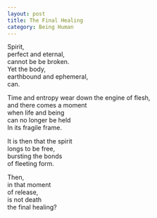 ```yaml
---
layout: post
title: The Final Healing
category: Being Human 
---
```


Spirit,  
perfect and eternal,  
cannot be be broken.  
Yet the body,  
earthbound and ephemeral,  
can.

Time and entropy
wear down the engine of flesh,  
and there comes a moment  
when life and being  
can no longer be held  
In its fragile frame.

It is then that the spirit  
longs to be free,  
bursting the bonds  
of fleeting form.

Then,  
in that moment  
of release,  
is not death  
the final healing?

